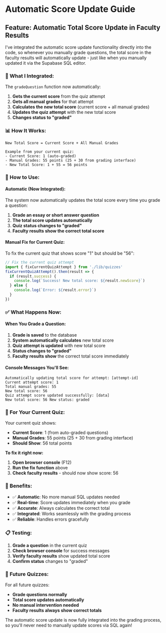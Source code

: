 # Automatic Score Update Guide

## Feature: Automatic Total Score Update in Faculty Results

I've integrated the automatic score update functionality directly into the code, so whenever you manually grade questions, the total score in the faculty results will automatically update - just like when you manually updated it via the Supabase SQL editor.

### **🎯 What I Integrated:**

The `gradeQuestion` function now automatically:
1. **Gets the current score** from the quiz attempt
2. **Gets all manual grades** for that attempt
3. **Calculates the new total score** (current score + all manual grades)
4. **Updates the quiz attempt** with the new total score
5. **Changes status to "graded"**

### **📊 How It Works:**

```
New Total Score = Current Score + All Manual Grades

Example from your current quiz:
- Current Score: 1 (auto-graded)
- Manual Grades: 55 points (25 + 30 from grading interface)
- New Total Score: 1 + 55 = 56 points
```

### **🚀 How to Use:**

#### **Automatic (Now Integrated):**
The system now automatically updates the total score every time you grade a question:
1. **Grade an essay or short answer question**
2. **The total score updates automatically**
3. **Quiz status changes to "graded"**
4. **Faculty results show the correct total score**

#### **Manual Fix for Current Quiz:**
To fix the current quiz that shows score "1" but should be "56":

```javascript
// Fix the current quiz attempt
import { fixCurrentQuizAttempt } from './lib/quizzes'
fixCurrentQuizAttempt().then(result => {
  if (result.success) {
    console.log(`Success! New total score: ${result.newScore}`)
  } else {
    console.log(`Error: ${result.error}`)
  }
})
```

### **✅ What Happens Now:**

#### **When You Grade a Question:**
1. **Grade is saved** to the database
2. **System automatically calculates** new total score
3. **Quiz attempt is updated** with new total score
4. **Status changes to "graded"**
5. **Faculty results show** the correct total score immediately

#### **Console Messages You'll See:**
```
Automatically updating total score for attempt: [attempt-id]
Current attempt score: 1
Total manual grades: 55
New total score: 56
Quiz attempt score updated successfully: [data]
New total score: 56 New status: graded
```

### **🔧 For Your Current Quiz:**

Your current quiz shows:
- **Current Score**: 1 (from auto-graded questions)
- **Manual Grades**: 55 points (25 + 30 from grading interface)
- **Should Show**: 56 total points

**To fix it right now:**
1. **Open browser console** (F12)
2. **Run the fix function** above
3. **Check faculty results** - should now show score: 56

### **🎉 Benefits:**

- ✅ **Automatic**: No more manual SQL updates needed
- ✅ **Real-time**: Score updates immediately when you grade
- ✅ **Accurate**: Always calculates the correct total
- ✅ **Integrated**: Works seamlessly with the grading process
- ✅ **Reliable**: Handles errors gracefully

### **📋 Testing:**

1. **Grade a question** in the current quiz
2. **Check browser console** for success messages
3. **Verify faculty results** show updated total score
4. **Confirm status** changes to "graded"

### **🔄 Future Quizzes:**

For all future quizzes:
- **Grade questions normally**
- **Total score updates automatically**
- **No manual intervention needed**
- **Faculty results always show correct totals**

The automatic score update is now fully integrated into the grading process, so you'll never need to manually update scores via SQL again!





























